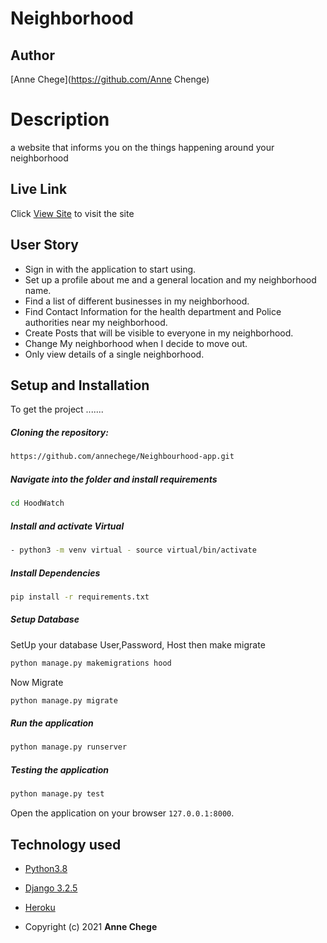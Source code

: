 # Neighborhood

## Author
[Anne Chege](https://github.com/Anne Chenge)

  
# Description  
a website that informs you on the things happening around your neighborhood

##  Live Link  
 Click [View Site](https://neighboranne.herokuapp.com/)  to visit the site


## User Story  
  
* Sign in with the application to start using.
* Set up a profile about me and a general location and my neighborhood name.
* Find a list of different businesses in my neighborhood.
* Find Contact Information for the health department and Police authorities near my neighborhood.
* Create Posts that will be visible to everyone in my neighborhood.
* Change My neighborhood when I decide to move out.
* Only view details of a single neighborhood.

  
## Setup and Installation  
To get the project .......  
  
##### Cloning the repository:  
 ```bash 
https://github.com/annechege/Neighbourhood-app.git
```
##### Navigate into the folder and install requirements  
 ```bash 
cd HoodWatch 
```
##### Install and activate Virtual  
 ```bash 
- python3 -m venv virtual - source virtual/bin/activate  
```  
##### Install Dependencies  
 ```bash 
 pip install -r requirements.txt 
```  
 ##### Setup Database  
  SetUp your database User,Password, Host then make migrate  
 ```bash 
python manage.py makemigrations hood
 ``` 
 Now Migrate  
 ```bash 
 python manage.py migrate 
```
##### Run the application  
 ```bash 
 python manage.py runserver 
``` 
##### Testing the application  
 ```bash 
 python manage.py test 
```
Open the application on your browser `127.0.0.1:8000`.  

## Technology used  
  
* [Python3.8](https://www.python.org/)  
* [Django 3.2.5](https://docs.djangoproject.com/en/2.2/)  
* [Heroku](https://heroku.com)  
  

* Copyright (c) 2021 **Anne Chege**
  
  
 

